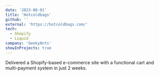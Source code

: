```yaml
---
date: '2023-08-01'
title: 'Hotcoldbags'
github: ''
external: 'https://hotcoldbags.com/'
tech:
  - Shopify
  - Liquid
company: 'GeekyAnts'
showInProjects: true
---
```


Delivered a Shopify-based e-commerce site with a functional cart and multi-payment system in just 2 weeks.

